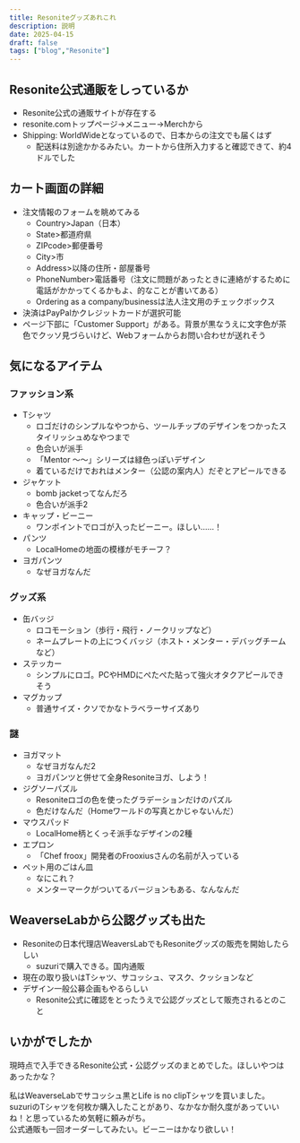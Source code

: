 ```yaml
---
title: Resoniteグッズあれこれ
description: 説明
date: 2025-04-15
draft: false
tags: ["blog","Resonite"]
---
```


## Resonite公式通販をしっているか
- Resonite公式の通販サイトが存在する
- resonite.comトップページ→メニュー→Merchから
- Shipping: WorldWideとなっているので、日本からの注文でも届くはず
  - 配送料は別途かかるみたい。カートから住所入力すると確認できて、約4ドルでした

## カート画面の詳細
- 注文情報のフォームを眺めてみる
  - Country>Japan（日本）
  - State>都道府県
  - ZIPcode>郵便番号
  - City>市
  - Address>以降の住所・部屋番号
  - PhoneNumber>電話番号（注文に問題があったときに連絡がするために電話がかかってくるかもよ、的なことが書いてある）
  - Ordering as a company/businessは法人注文用のチェックボックス
- 決済はPayPalかクレジットカードが選択可能
- ページ下部に「Customer Support」がある。背景が黒なうえに文字色が茶色でクッソ見づらいけど、Webフォームからお問い合わせが送れそう

## 気になるアイテム
### ファッション系
- Tシャツ
  - ロゴだけのシンプルなやつから、ツールチップのデザインをつかったスタイリッシュめなやつまで
  - 色合いが派手
  - 「Mentor ～～」シリーズは緑色っぽいデザイン
  - 着ているだけでおれはメンター（公認の案内人）だぞとアピールできる
- ジャケット
  - bomb jacketってなんだろ
  - 色合いが派手2
- キャップ・ビーニー
  - ワンポイントでロゴが入ったビーニー。ほしい……！
- パンツ
  - LocalHomeの地面の模様がモチーフ？
- ヨガパンツ
  - なぜヨガなんだ
### グッズ系
- 缶バッジ
  - ロコモーション（歩行・飛行・ノークリップなど）
  - ネームプレートの上につくバッジ（ホスト・メンター・デバッグチームなど）
- ステッカー
  - シンプルにロゴ。PCやHMDにぺたぺた貼って強火オタクアピールできそう
- マグカップ
  - 普通サイズ・クソでかなトラベラーサイズあり
### 謎
- ヨガマット
  - なぜヨガなんだ2
  - ヨガパンツと併せて全身Resoniteヨガ、しよう！
- ジグソーパズル
  - Resoniteロゴの色を使ったグラデーションだけのパズル
  - 色だけなんだ（Homeワールドの写真とかじゃないんだ）
- マウスパッド
  - LocalHome柄とくっそ派手なデザインの2種
- エプロン
  - 「Chef froox」開発者のFrooxiusさんの名前が入っている
- ペット用のごはん皿
  - なにこれ？
  - メンターマークがついてるバージョンもある、なんなんだ

## WeaverseLabから公認グッズも出た
- Resoniteの日本代理店WeaversLabでもResoniteグッズの販売を開始したらしい
  - suzuriで購入できる。国内通販
- 現在の取り扱いはTシャツ、サコッシュ、マスク、クッションなど
- デザイン一般公募企画もやるらしい
  - Resonite公式に確認をとったうえで公認グッズとして販売されるとのこと

## いかがでしたか
現時点で入手できるResonite公式・公認グッズのまとめでした。ほしいやつはあったかな？

私はWeaverseLabでサコッシュ黒とLife is no clipTシャツを買いました。suzuriのTシャツを何枚か購入したことがあり、なかなか耐久度があっていいね！と思っているため気軽に頼みがち。  
公式通販も一回オーダーしてみたい。ビーニーはかなり欲しい！